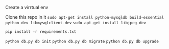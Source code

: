 Create a virrtual env

Clone this repo in it
`sudo apt-get install python-mysqldb build-essential python-dev libmysqlclient-dev`
`sudo apt-get install libjpeg-dev`

`pip install -r requirements.txt`

`python db.py db init`
`python db.py db migrate`
`python db.py db upgrade`